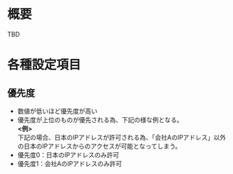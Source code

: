 # 概要
TBD

# 各種設定項目
## 優先度
- 数値が低いほど優先度が高い
- 優先度が上位のものが優先される為、下記の様な例となる。  
**<例>**  
下記の場合、日本のIPアドレスが許可される為、「会社AのIPアドレス」以外の日本のIPアドレスからのアクセスが可能となってしまう。
- 優先度0：日本のIPアドレスのみ許可
- 優先度1：会社AのIPアドレスのみ許可

